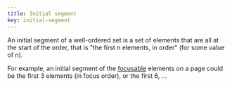 ```yaml
---
title: Initial segment
key: initial-segment
---
```


An initial segment of a well-ordered set is a set of elements that are all at the start of the order, that is "the first n elements, in order" (for some value of n).

For example, an initial segment of the [focusable](#focusable) elements on a page could be the first 3 elements (in focus order), or the first 6, …